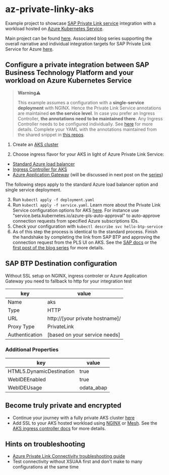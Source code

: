 # az-private-linky-aks

Example project to showcase [SAP Private Link service](https://help.sap.com/viewer/product/PRIVATE_LINK/CLOUD) integration with a workload hosted on [Azure Kubernetes Service](https://learn.microsoft.com/azure/aks/intro-kubernetes).

Main project can be found [here](https://github.com/MartinPankraz/az-private-linky). Associated blog series supporting the overall narrative and individual integration targets for SAP Private Link Service for Azure [here](https://blogs.sap.com/2021/12/29/getting-started-with-btp-private-link-service-for-azure/).

## Configure a private integration between SAP Business Technology Platform and your workload on Azure Kubernetes Service

> **Warning**⚠️
>
> This example assumes a configuration with a **single-service deployment** with NGINX. Hence the Private Link Service annotations are maintained **on the service level**. In case you prefer an Ingress Controller, **the annotations need to be maintained there**. Any Ingress Controller needs to be configured individually. See [here](https://learn.microsoft.com/azure/aks/ingress-basic?tabs=azure-cli) for more details. Complete your YAML with the annotations maintained from the shared snippet in [this repos](https://github.com/MartinPankraz/az-private-linky-aks/blob/main/app/nginx-ingress-example.yml).

1. Create an [AKS cluster](https://learn.microsoft.com/azure/aks/learn/quick-kubernetes-deploy-portal?tabs=azure-cli#create-an-aks-cluster)

2. Choose ingress flavor for your AKS in light of Azure Private Link Service:

- [Standard Azure load balancer](https://learn.microsoft.com/azure/private-link/private-link-service-overview)
- [Ingress Controller for AKS](https://learn.microsoft.com/azure/aks/ingress-basic?tabs=azure-cli)
- [Azure Application Gateway](https://learn.microsoft.com/azure/application-gateway/private-link-configure?tabs=portal) (will be discussed in next post on the [series](https://blogs.sap.com/2021/12/29/getting-started-with-btp-private-link-service-for-azure/))

The following steps apply to the standard Azure load balancer option and single service deployment.

3. Run `kubectl apply -f deployment.yaml`
4. Run `kubectl apply -f service.yaml`. Learn more about the Private Link Service configuration options for AKS [here](https://cloud-provider-azure.sigs.k8s.io/topics/pls-integration/). For instance use "service.beta.kubernetes.io/azure-pls-auto-approval" to auto-approve connection requests from specified Azure subscriptions IDs.
5. Check your configuration with `kubectl describe svc hello-btp-service`
6. As of this step the process is identical to the standard process. Finish the handshake by completing the link from SAP BTP and approving the connection request from the PLS UI on AKS. See the [SAP docs](https://help.sap.com/docs/PRIVATE_LINK/42acd88cb4134ba2a7d3e0e62c9fe6cf/e8bc0c6440834a47a0ff57cb4efc0dc2.html) or the [first post of the blog series](https://blogs.sap.com/2021/07/02/whatever-happens-in-an-azure-and-btp-private-linky-swear-stays-in-the-linky-swear/) for more details.

## SAP BTP Destination configuration

Without SSL setup on NGINX, ingress controler or Azure Application Gateway you need to fallback to http for your integration test

key | value |
--- | --- |
Name | aks |
Type | HTTP |
URL | http://[your private hostname]/ |
Proxy Type | PrivateLink |
Authentication | [based on your service needs] |

### Additional Properties
key | value |
--- | --- |
HTML5.DynamicDestination | true |
WebIDEEnabled | true |
WebIDEUsage | odata_abap |

## Become truly private and encrypted

- Continue your journey with a fully private AKS cluster [here](https://learn.microsoft.com/azure/aks/private-clusters)
- Add SSL to your AKS hosted workload using [NGINX](https://www.nginx.com/blog/nginx-ssl/) or [Mesh](https://learn.microsoft.com/azure/aks/servicemesh-about). See the [AKS ingress controller docs](https://learn.microsoft.com/azure/aks/ingress-tls?tabs=azure-cli) for more details.

## Hints on troubleshooting

- [Azure Private Link Connectivity troubleshooting guide](https://learn.microsoft.com/azure/private-link/troubleshoot-private-link-connectivity)
- Test connectivity without XSUAA first and don't make to many configurations at the same time

